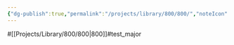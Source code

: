 ```yaml
---
{"dg-publish":true,"permalink":"/projects/library/800/800/","noteIcon":"0","created":"2024-02-25T02:02:42.976+09:00","updated":"2024-03-27T19:58:27.049+09:00"}
---
```


#[[Projects/Library/800/800\|800]]#test_major









